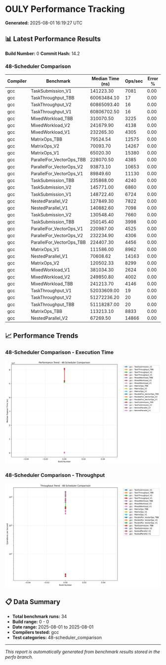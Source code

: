 # OULY Performance Tracking

**Generated:** 2025-08-01 16:19:27 UTC

## 📊 Latest Performance Results

**Build Number:** 0
**Commit Hash:** 14.2

### 48-Scheduler Comparison

| Compiler | Benchmark | Median Time (ns) | Ops/sec | Error % |
|----------|-----------|------------------|---------|---------|
| gcc | TaskSubmission_V1 | 141223.30 | 7081 | 0.00 |
| gcc | TaskThroughput_TBB | 60063484.10 | 17 | 0.00 |
| gcc | TaskThroughput_V2 | 60865093.40 | 16 | 0.00 |
| gcc | TaskThroughput_V1 | 60806702.50 | 16 | 0.00 |
| gcc | MixedWorkload_TBB | 310070.50 | 3225 | 0.00 |
| gcc | MixedWorkload_V2 | 241679.90 | 4138 | 0.00 |
| gcc | MixedWorkload_V1 | 232265.30 | 4305 | 0.00 |
| gcc | MatrixOps_TBB | 79524.54 | 12575 | 0.00 |
| gcc | MatrixOps_V2 | 70093.70 | 14267 | 0.00 |
| gcc | MatrixOps_V1 | 65020.30 | 15380 | 0.00 |
| gcc | ParallelFor_VectorOps_TBB | 228070.50 | 4385 | 0.00 |
| gcc | ParallelFor_VectorOps_V2 | 93873.10 | 10653 | 0.00 |
| gcc | ParallelFor_VectorOps_V1 | 89849.60 | 11130 | 0.00 |
| gcc | TaskSubmission_TBB | 235868.00 | 4240 | 0.00 |
| gcc | TaskSubmission_V2 | 145771.00 | 6860 | 0.00 |
| gcc | TaskSubmission_V1 | 148722.40 | 6724 | 0.00 |
| gcc | NestedParallel_V2 | 127849.30 | 7822 | 0.00 |
| gcc | NestedParallel_V1 | 140882.60 | 7098 | 0.00 |
| gcc | TaskSubmission_V2 | 130548.40 | 7660 | 0.00 |
| gcc | TaskSubmission_TBB | 250145.40 | 3998 | 0.00 |
| gcc | ParallelFor_VectorOps_V1 | 220987.00 | 4525 | 0.00 |
| gcc | ParallelFor_VectorOps_V2 | 232234.90 | 4306 | 0.00 |
| gcc | ParallelFor_VectorOps_TBB | 224407.30 | 4456 | 0.00 |
| gcc | MatrixOps_V1 | 111586.00 | 8962 | 0.00 |
| gcc | NestedParallel_V1 | 70608.62 | 14163 | 0.00 |
| gcc | MatrixOps_V2 | 120502.33 | 8299 | 0.00 |
| gcc | MixedWorkload_V1 | 381034.30 | 2624 | 0.00 |
| gcc | MixedWorkload_V2 | 249850.80 | 4002 | 0.00 |
| gcc | MixedWorkload_TBB | 241213.70 | 4146 | 0.00 |
| gcc | TaskThroughput_V1 | 52033609.00 | 19 | 0.00 |
| gcc | TaskThroughput_V2 | 51272236.20 | 20 | 0.00 |
| gcc | TaskThroughput_TBB | 51118287.00 | 20 | 0.00 |
| gcc | MatrixOps_TBB | 113213.10 | 8833 | 0.00 |
| gcc | NestedParallel_V2 | 67269.50 | 14866 | 0.00 |

## 📈 Performance Trends

### 48-Scheduler Comparison - Execution Time

![48-scheduler_comparison Performance Trend](performance_trend_48-scheduler_comparison.svg)

### 48-Scheduler Comparison - Throughput

![48-scheduler_comparison Throughput Trend](throughput_trend_48-scheduler_comparison.svg)

## 📋 Data Summary

- **Total benchmark runs:** 34
- **Build range:** 0 - 0
- **Date range:** 2025-08-01 to 2025-08-01
- **Compilers tested:** gcc
- **Test categories:** 48-scheduler_comparison

---
*This report is automatically generated from benchmark results stored in the perfo branch.*